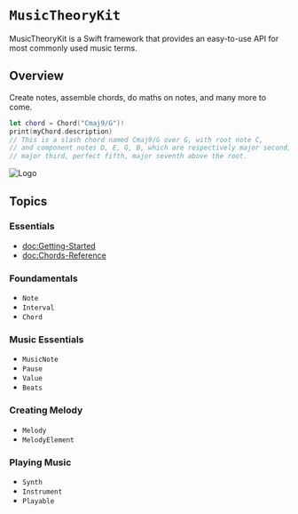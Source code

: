 # ``MusicTheoryKit``

MusicTheoryKit is a Swift framework that provides an easy-to-use API for most commonly used music terms.

## Overview

Create notes, assemble chords, do maths on notes, and many more to come.
```swift
let chord = Chord("Cmaj9/G")!
print(myChord.description)
// This is a slash chord named Cmaj9/G over G, with root note C, 
// and component notes D, E, G, B, which are respectively major second,
// major third, perfect fifth, major seventh above the root. 
```

![Logo](Logo.png)

## Topics

### Essentials

- <doc:Getting-Started>
- <doc:Chords-Reference>

### Foundamentals

- ``Note``
- ``Interval``
- ``Chord``

### Music Essentials

- ``MusicNote``
- ``Pause``
- ``Value``
- ``Beats``

### Creating Melody

- ``Melody``
- ``MelodyElement``

### Playing Music

- ``Synth``
- ``Instrument``
- ``Playable``

